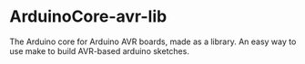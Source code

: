 # ArduinoCore-avr-lib
The Arduino core for Arduino AVR boards, made as a library. An easy way to use make to build AVR-based arduino sketches. 
